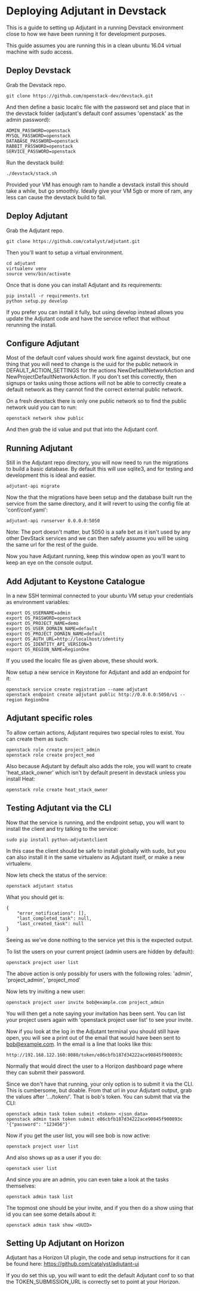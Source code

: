 # Deploying Adjutant in Devstack

This is a guide to setting up Adjutant in a running Devstack environment close to how we have been running it for development purposes.

This guide assumes you are running this in a clean ubuntu 16.04 virtual machine with sudo access.

## Deploy Devstack

Grab the Devstack repo.

```
git clone https://github.com/openstack-dev/devstack.git
```

And then define a basic localrc file with the password set and place that in the devstack folder (adjutant's default conf assumes 'openstack' as the admin password):
```
ADMIN_PASSWORD=openstack
MYSQL_PASSWORD=openstack
DATABASE_PASSWORD=openstack
RABBIT_PASSWORD=openstack
SERVICE_PASSWORD=openstack
```

Run the devstack build:
```
./devstack/stack.sh
```

Provided your VM has enough ram to handle a devstack install this should take a while, but go smoothly. Ideally give your VM 5gb or more of ram, any less can cause the devstack build to fail.


## Deploy Adjutant

Grab the Adjutant repo.

```
git clone https://github.com/catalyst/adjutant.git
```

Then you'll want to setup a virtual environment.
```
cd adjutant
virtualenv venv
source venv/bin/activate
```

Once that is done you can install Adjutant and its requirements:
```
pip install -r requirements.txt
python setup.py develop
```

If you prefer you can install it fully, but using develop instead allows you update the Adjutant code and have the service reflect that without rerunning the install.


## Configure Adjutant

Most of the default conf values should work fine against devstack, but one thing that you will need to change is the uuid for the public network in DEFAULT_ACTION_SETTINGS for the actions NewDefaultNetworkAction and NewProjectDefaultNetworkAction. If you don't set this correctly, then signups or tasks using those actions will not be able to correctly create a default network as they cannot find the correct external public network.

On a fresh devstack there is only one public network so to find the public network uuid you can to run:
```
openstack network show public
```
And then grab the id value and put that into the Adjutant conf.


## Running Adjutant

Still in the Adjutant repo directory, you will now need to run the migrations to build a basic database. By default this will use sqlite3, and for testing and development this is ideal and easier.
```
adjutant-api migrate
```

Now the that the migrations have been setup and the database built run the service from the same directory, and it will revert to using the config file at 'conf/conf.yaml':
```
adjutant-api runserver 0.0.0.0:5050
```
Note: The port doesn't matter, but 5050 is a safe bet as it isn't used by any other DevStack services and we can then safely assume you will be using the same url for the rest of the guide.

Now you have Adjutant running, keep this window open as you'll want to keep an eye on the console output.


## Add Adjutant to Keystone Catalogue

In a new SSH termimal connected to your ubuntu VM setup your credentials as environment variables:
```
export OS_USERNAME=admin
export OS_PASSWORD=openstack
export OS_PROJECT_NAME=demo
export OS_USER_DOMAIN_NAME=default
export OS_PROJECT_DOMAIN_NAME=default
export OS_AUTH_URL=http://localhost/identity
export OS_IDENTITY_API_VERSION=3
export OS_REGION_NAME=RegionOne
```

If you used the localrc file as given above, these should work.

Now setup a new service in Keystone for Adjutant and add an endpoint for it:
```
openstack service create registration --name adjutant
openstack endpoint create adjutant public http://0.0.0.0:5050/v1 --region RegionOne
```


## Adjutant specific roles

To allow certain actions, Adjutant requires two special roles to exist. You can create them as such:
```
openstack role create project_admin
openstack role create project_mod
```
Also because Adjutant by default also adds the role, you will want to create 'heat_stack_owner' which isn't by default present in devstack unless you install Heat:
```
openstack role create heat_stack_owner
```


## Testing Adjutant via the CLI

Now that the service is running, and the endpoint setup, you will want to install the client and try talking to the service:
```
sudo pip install python-adjutantclient
```
In this case the client should be safe to install globally with sudo, but you can also install it in the same virtualenv as Adjutant itself, or make a new virtualenv.

Now lets check the status of the service:
```
openstack adjutant status
```

What you should get is:
```
{
    "error_notifications": [],
    "last_completed_task": null,
    "last_created_task": null
}
```
Seeing as we've done nothing to the service yet this is the expected output.

To list the users on your current project (admin users are hidden by default):
```
openstack project user list
```
The above action is only possibly for users with the following roles: 'admin', 'project_admin', 'project_mod'

Now lets try inviting a new user:
```
openstack project user invite bob@example.com project_admin
```
You will then get a note saying your invitation has been sent. You can list your project users again with 'openstack project user list' to see your invite.


Now if you look at the log in the Adjutant terminal you should still have open, you will see a print out of the email that would have been sent to bob@example.com. In the email is a line that looks like this:
```
http://192.168.122.160:8080/token/e86cbfb187d34222ace90845f900893c
```
Normally that would direct the user to a Horizon dashboard page where they can submit their password.

Since we don't have that running, your only option is to submit it via the CLI. This is cumbersome, but doable. From that url in your Adjutant output, grab the values after '.../token/'. That is bob's token. You can submit that via the CLI:
```
openstack admin task token submit <token> <json_data>
openstack admin task token submit e86cbfb187d34222ace90845f900893c '{"password": "123456"}'
```

Now if you get the user list, you will see bob is now active:
```
openstack project user list
```

And also shows up as a user if you do:
```
openstack user list
```

And since you are an admin, you can even take a look at the tasks themselves:
```
openstack admin task list
```
The topmost one should be your invite, and if you then do a show using that id you can see some details about it:
```
openstack admin task show <UUID>
```


## Setting Up Adjutant on Horizon

Adjutant has a Horizon UI plugin, the code and setup instructions for it can be found here:
https://github.com/catalyst/adjutant-ui

If you do set this up, you will want to edit the default Adjutant conf to so that the TOKEN_SUBMISSION_URL is correctly set to point at your Horizon.
